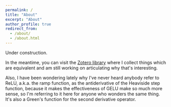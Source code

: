 ```yaml
---
permalink: /
title: "About"
excerpt: "About"
author_profile: true
redirect_from: 
  - /about/
  - /about.html
---
```


Under construction.

In the meantime, you can visit the [Zotero library](https://www.zotero.org/groups/5240598/found-objects) where I collect things which are equivalent and am still working on articulating why that's interesting.

Also, I have been wondering lately why I've never heard anybody refer to ReLU, a.k.a. the ramp function, as the antiderivative of the Heaviside step function, because it makes the effectiveness of GELU make so much more sense, so I'm referring to it here for anyone who wonders the same thing. It's also a Green's function for the second derivative operator.
